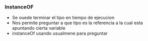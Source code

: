 ### InstanceOF

- Se ouede terminar el tipo en tiempo de ejecucion
- Nos permite preguntar a que tipo es la referencia a la cual esta apuntando cierta variable
- instanceOf usando usualmene para preguntar


